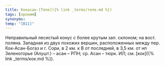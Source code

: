 ```yaml
---
title: Кокасан-[Тепе]({% link _terms/тепе.md %})
tags: [ороним]
synonyms:
temp: "[В11]"
---
```


Неправильный лесистый конус с более крутым зап. склоном; на вост. поляна.
Западная из двух похожих вершин, расположенных между пер. Кок-Асан-Богаз и г.
Сори, в 2 км. к В от последней, в 3,5 км. от нп Зеленогорье (Алушт.) – асан –
РПН; ср. Асан – тюрк. ИЛ; см. [кок]({% link _terms/кок.md %}).

